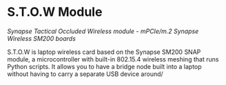 # S.T.O.W Module
*Synapse Tactical Occluded Wireless module - mPCIe/m.2 Synapse Wireless SM200 boards*

S.T.O.W is laptop wireless card based on the Synapse SM200 SNAP module, a microcontroller with built-in 802.15.4 wireless meshing that runs Python scripts. It allows you to have a bridge node built into a laptop without having to carry a separate USB device around/
